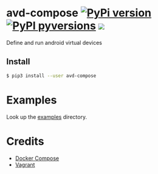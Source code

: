 # avd-compose [![PyPi version](https://img.shields.io/pypi/v/avd-compose.svg)](https://pypi.python.org/pypi/avd-compose/) [![PyPI pyversions](https://img.shields.io/pypi/pyversions/avd-compose.svg)](https://pypi.python.org/pypi/avd-compose/) [![](https://img.shields.io/github/license/f9n/avd-compose.svg)](https://github.com/f9n/avd-compose/blob/master/LICENSE)

Define and run android virtual devices

## Install

```bash
$ pip3 install --user avd-compose
```

# Examples

Look up the [examples](https://github.com/f9n/avd-compose/tree/master/examples) directory.

# Credits

- [Docker Compose](https://github.com/docker/compose)
- [Vagrant](https://github.com/hashicorp/vagrant)
